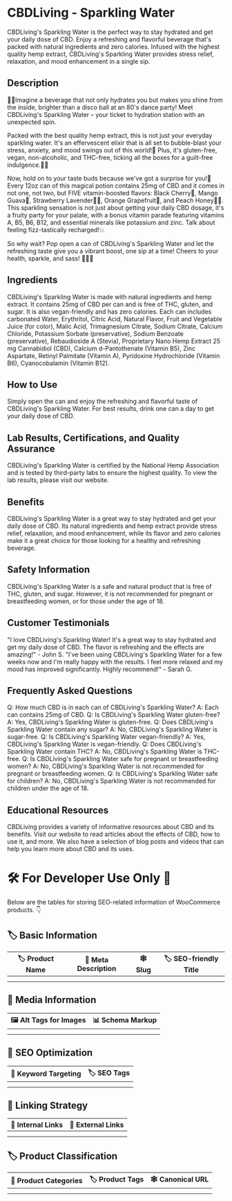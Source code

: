 # CBDLiving - Sparkling Water
CBDLiving's Sparkling Water is the perfect way to stay hydrated and get your daily dose of CBD. Enjoy a refreshing and flavorful beverage that's packed with natural ingredients and zero calories. Infused with the highest quality hemp extract, CBDLiving's Sparkling Water provides stress relief, relaxation, and mood enhancement in a single sip.
## Description
🎉🍹Imagine a beverage that not only hydrates you but makes you shine from the inside, brighter than a disco ball at an 80's dance party! Meet CBDLiving's Sparkling Water – your ticket to hydration station with an unexpected spin.

Packed with the best quality hemp extract, this is not just your everyday sparkling water. It's an effervescent elixir that is all set to bubble-blast your stress, anxiety, and mood swings out of this world!🚀 Plus, it's gluten-free, vegan, non-alcoholic, and THC-free, ticking all the boxes for a guilt-free indulgence.🌱✅

Now, hold on to your taste buds because we've got a surprise for you!👅 Every 12oz can of this magical potion contains 25mg of CBD and it comes in not one, not two, but FIVE vitamin-boosted flavors: Black Cherry🍒, Mango Guava🥭, Strawberry Lavender🍓🌾, Orange Grapefruit🍊, and Peach Honey🍑🍯. This sparkling sensation is not just about getting your daily CBD dosage, it's a fruity party for your palate, with a bonus vitamin parade featuring vitamins A, B5, B6, B12, and essential minerals like potassium and zinc. Talk about feeling fizz-tastically recharged!💥

So why wait? Pop open a can of CBDLiving's Sparkling Water and let the refreshing taste give you a vibrant boost, one sip at a time! Cheers to your health, sparkle, and sass! 🥂💦🌟
## Ingredients
CBDLiving's Sparkling Water is made with natural ingredients and hemp extract. It contains 25mg of CBD per can and is free of THC, gluten, and sugar. It is also vegan-friendly and has zero calories. Each can includes carbonated Water, Erythritol, Citric Acid, Natural Flavor, Fruit and Vegetable Juice (for color), Malic Acid, Trimagnesium Citrate, Sodium Citrate, Calcium Chloride, Potassium Sorbate (preservative), Sodium Benzoate (preservative), Rebaudioside A (Stevia), Proprietary Nano Hemp Extract 25 mg Cannabidiol (CBD), Calcium d-Pantothenate (Vitamin B5), Zinc Aspartate, Retinyl Palmitate (Vitamin A), Pyridoxine Hydrochloride (Vitamin B6), Cyanocobalamin (Vitamin B12).
## How to Use
Simply open the can and enjoy the refreshing and flavorful taste of CBDLiving's Sparkling Water. For best results, drink one can a day to get your daily dose of CBD.
## Lab Results, Certifications, and Quality Assurance
CBDLiving's Sparkling Water is certified by the National Hemp Association and is tested by third-party labs to ensure the highest quality. To view the lab results, please visit our website.
## Benefits
CBDLiving's Sparkling Water is a great way to stay hydrated and get your daily dose of CBD. Its natural ingredients and hemp extract provide stress relief, relaxation, and mood enhancement, while its flavor and zero calories make it a great choice for those looking for a healthy and refreshing beverage.
## Safety Information
CBDLiving's Sparkling Water is a safe and natural product that is free of THC, gluten, and sugar. However, it is not recommended for pregnant or breastfeeding women, or for those under the age of 18.
## Customer Testimonials
"I love CBDLiving's Sparkling Water! It's a great way to stay hydrated and get my daily dose of CBD. The flavor is refreshing and the effects are amazing!" - John S.
"I've been using CBDLiving's Sparkling Water for a few weeks now and I'm really happy with the results. I feel more relaxed and my mood has improved significantly. Highly recommend!" - Sarah G.
## Frequently Asked Questions
Q: How much CBD is in each can of CBDLiving's Sparkling Water?
A: Each can contains 25mg of CBD.
Q: Is CBDLiving's Sparkling Water gluten-free?
A: Yes, CBDLiving's Sparkling Water is gluten-free.
Q: Does CBDLiving's Sparkling Water contain any sugar?
A: No, CBDLiving's Sparkling Water is sugar-free.
Q: Is CBDLiving's Sparkling Water vegan-friendly?
A: Yes, CBDLiving's Sparkling Water is vegan-friendly.
Q: Does CBDLiving's Sparkling Water contain THC?
A: No, CBDLiving's Sparkling Water is THC-free.
Q: Is CBDLiving's Sparkling Water safe for pregnant or breastfeeding women?
A: No, CBDLiving's Sparkling Water is not recommended for pregnant or breastfeeding women.
Q: Is CBDLiving's Sparkling Water safe for children?
A: No, CBDLiving's Sparkling Water is not recommended for children under the age of 18.
## Educational Resources
CBDLiving provides a variety of informative resources about CBD and its benefits. Visit our website to read articles about the effects of CBD, how to use it, and more. We also have a selection of blog posts and videos that can help you learn more about CBD and its uses.
# 🛠️ For Developer Use Only 🔐

Below are the tables for storing SEO-related information of WooCommerce products. 👇

## 🏷️ Basic Information 

| 🏷️ Product Name | 📝 Meta Description | 🕸️ Slug | 🏷️ SEO-friendly Title |
| -------------- | ------------------ | ------ | ---------------------- |
|                |                    |        |                        |
|                |                    |        |                        |

## 📸 Media Information

| 🖼️ Alt Tags for Images | 📊 Schema Markup |
| --------------------- | --------------- |
|                       |                 |
|                       |                 |

## 🔎 SEO Optimization

| 🎯 Keyword Targeting | 🏷️ SEO Tags |
| ------------------- | ---------- |
|                     |            |
|                     |            |

## 🔗 Linking Strategy 

| 🔗 Internal Links | 🔗 External Links |
| ---------------- | ---------------- |
|                  |                  |
|                  |                  |

## 🏷️ Product Classification 

| 📂 Product Categories | 🏷️ Product Tags | 🕸️ Canonical URL |
| ------------------ | ------------ | ------------- |
|                    |              |               |
|                    |              |               |
